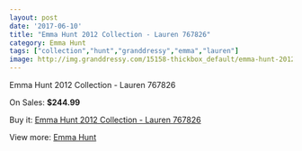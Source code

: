 ```yaml
---
layout: post
date: '2017-06-10'
title: "Emma Hunt 2012 Collection - Lauren 767826"
category: Emma Hunt
tags: ["collection","hunt","granddressy","emma","lauren"]
image: http://img.granddressy.com/15158-thickbox_default/emma-hunt-2012-collection-lauren-767826.jpg
---
```

Emma Hunt 2012 Collection - Lauren 767826

On Sales: **$244.99**
<a href="https://www.granddressy.com/en/emma-hunt/14187-emma-hunt-2012-collection-lauren-767826.html"><amp-img layout="responsive" width="600" height="600" src="//img.granddressy.com/15158-thickbox_default/emma-hunt-2012-collection-lauren-767826.jpg" alt="Emma Hunt 2012 Collection - Lauren 767826 0" /></a>

Buy it: [Emma Hunt 2012 Collection - Lauren 767826](https://www.granddressy.com/en/emma-hunt/14187-emma-hunt-2012-collection-lauren-767826.html "Emma Hunt 2012 Collection - Lauren 767826")

View more: [Emma Hunt](https://www.granddressy.com/en/112-emma-hunt "Emma Hunt")